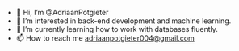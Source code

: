 - 👋 Hi, I’m @AdriaanPotgieter
- 👀 I’m interested in back-end development and machine learning.
- 🌱 I’m currently learning how to work with databases fluently.
- 📫 How to reach me adriaanpotgieter004@gmail.com 

